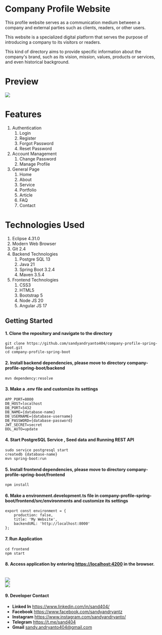 # Company Profile Website

<p>
   This profile website serves as a communication medium between a company and external parties such as clients, readers, or other users. 
</p>
<p>
	This website is a specialized digital platform that serves the purpose of introducing a company to its visitors or readers. 
</p>
<p>
	This kind of directory aims to provide specific information about the company's brand, such as its vision, mission, values, products or services, and even historical background.
</p> 

# Preview

<img src="screenshots/home.png">


# Features

<ol type="1">
	<li>
		Authentication
		<ol type="1">
			<li>Login</li>
			<li>Register</li>
			<li>Forgot Password</li>
			<li>Reset Password</li>
		</ol>
	</li>
	<li>
		Account Management
		<ol type="1">
			<li>Change Password</li>
			<li>Manage Profile</li>
		</ol>
	</li>
	<li>
		General Page
		<ol type="1">
			<li>Home</li>
			<li>About</li>
			<li>Service</li>
			<li>Portfolio</li>
			<li>Article</li>
			<li>FAQ</li>
			<li>Contact</li>
		</ol>
	</li>
</ol>

# Technologies Used

<ol type="1">
	<li>Eclipse 4.31.0</li>
	<li>Modern Web Browser</li>
	<li>Git 2.4</li>
	<li>
		Backend Technologies
		<ol type="1">
			<li>Postgre SQL 13</li>
			<li>Java 21</li>
			<li>Spring Boot 3.2.4</li>
			<li>Maven 3.5.4</li>
		</ol>
	</li>
	<li>
		Frontend Technologies
		<ol type="1">
			<li>CSS3</li>
			<li>HTML5</li>
			<li>Bootstrap 5</li>
			<li>Node JS 20</li>
			<li>Angular JS 17</li>
		</ol>
	</li>
</ol>

## Getting Started
#### 1. Clone the repository and navigate to the directory
```shell
git clone https://github.com/sandyandryanto404/company-profile-spring-boot.git
cd company-profile-spring-boot
```

#### 2. Install backend dependencies, please move to directory company-profile-spring-boot/backend
```shell
mvn dependency:resolve
```

#### 3. Make a .env file and customize its settings 
```shell
APP_PORT=8000
DB_HOST=localhost
DB_PORT=5432
DB_NAME={database-name}
DB_USERNAME={database-username}
DB_PASSWORD={database-password}
JWT_SECRET=secret
DDL_AUTO=update
```

#### 4. Start PostgreSQL Service , Seed data and Running REST API
```shell
sudo service postgresql start
createdb {database-name}
mvn spring-boot:run
```

#### 5. Install frontend dependencies, please move to directory company-profile-spring-boot/frontend
```shell
npm install
```

#### 6. Make a environment.development.ts file in company-profile-spring-boot/frontend/src/environments and customize its settings 
```shell
export const environment = {
    production: false,
    title: 'My Website',
    backendURL: 'http://localhost:8000'
};

```

#### 7. Run Application 
```shell
cd frontend
npm start
```

#### 8. Access application by entering [https://localhost:4200](https://localhost:4200) in the browser.

<br/>
<img src="screenshots/article.png">
</br>
<img src="screenshots/service.png">

#### 9. Developer Contact
<ul>
	<li>
		<strong>Linked In</strong> <a target="_blank" href="https://www.linkedin.com/in/sand404/">https://www.linkedin.com/in/sand404/</a>
	</li>
	<li>
		<strong>Facebook</strong> <a target="_blank" href="https://www.facebook.com/sandyandryantz">https://www.facebook.com/sandyandryantz</a>
	</li>
	<li>
		<strong>Instagram</strong> <a target="_blank" href="https://www.instagram.com/sandyandryanto/">https://www.instagram.com/sandyandryanto/</a>
	</li>
	<li>
		<strong>Telegram</strong> <a target="_blank" href="https://t.me/sand404">https://t.me/sand404</a>
	</li>
	<li>
		<strong>Gmail</strong> <a  href="mailto:sandy.andryanto404@gmail.com">sandy.andryanto404@gmail.com</a>
	</li>
</ul>